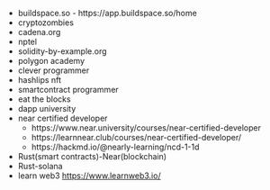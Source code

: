 <ul>
  <li>buildspace.so - https://app.buildspace.so/home</li>
<li>cryptozombies</li>
<li>cadena.org</li>
<li>nptel</li>
<li>solidity-by-example.org</li>
<li>polygon academy</li>
  <li>clever programmer</li>
  <li>hashlips nft</li>
  <li>smartcontract programmer</li>
  <li>eat the blocks</li>
  <li>dapp university</li>
  <li>near certified developer
    <ul><li>https://www.near.university/courses/near-certified-developer</li>
      <li>https://learnnear.club/courses/near-certified-developer/</li>
      <li>https://hackmd.io/@nearly-learning/ncd-1-1d</li>
    </ul>
  <li>Rust(smart contracts)-Near(blockchain)</li>
  <li>Rust-solana</li>
<li>learn web3 <a href="https://www.learnweb3.io/">https://www.learnweb3.io/
  </a></li>
</ul>
